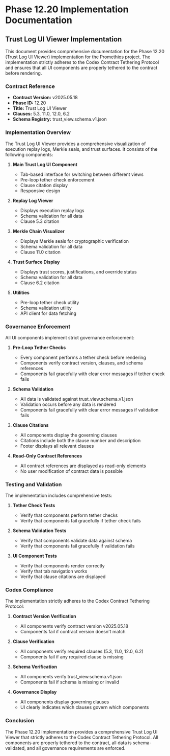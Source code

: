# Phase 12.20 Implementation Documentation

## Trust Log UI Viewer Implementation

This document provides comprehensive documentation for the Phase 12.20 (Trust Log UI Viewer) implementation for the Promethios project. The implementation strictly adheres to the Codex Contract Tethering Protocol and ensures that all UI components are properly tethered to the contract before rendering.

### Contract Reference

- **Contract Version:** v2025.05.18
- **Phase ID:** 12.20
- **Title:** Trust Log UI Viewer
- **Clauses:** 5.3, 11.0, 12.0, 6.2
- **Schema Registry:** trust_view.schema.v1.json

### Implementation Overview

The Trust Log UI Viewer provides a comprehensive visualization of execution replay logs, Merkle seals, and trust surfaces. It consists of the following components:

1. **Main Trust Log UI Component**
   - Tab-based interface for switching between different views
   - Pre-loop tether check enforcement
   - Clause citation display
   - Responsive design

2. **Replay Log Viewer**
   - Displays execution replay logs
   - Schema validation for all data
   - Clause 5.3 citation

3. **Merkle Chain Visualizer**
   - Displays Merkle seals for cryptographic verification
   - Schema validation for all data
   - Clause 11.0 citation

4. **Trust Surface Display**
   - Displays trust scores, justifications, and override status
   - Schema validation for all data
   - Clause 6.2 citation

5. **Utilities**
   - Pre-loop tether check utility
   - Schema validation utility
   - API client for data fetching

### Governance Enforcement

All UI components implement strict governance enforcement:

1. **Pre-Loop Tether Checks**
   - Every component performs a tether check before rendering
   - Components verify contract version, clauses, and schema references
   - Components fail gracefully with clear error messages if tether check fails

2. **Schema Validation**
   - All data is validated against trust_view.schema.v1.json
   - Validation occurs before any data is rendered
   - Components fail gracefully with clear error messages if validation fails

3. **Clause Citations**
   - All components display the governing clauses
   - Citations include both the clause number and description
   - Footer displays all relevant clauses

4. **Read-Only Contract References**
   - All contract references are displayed as read-only elements
   - No user modification of contract data is possible

### Testing and Validation

The implementation includes comprehensive tests:

1. **Tether Check Tests**
   - Verify that components perform tether checks
   - Verify that components fail gracefully if tether check fails

2. **Schema Validation Tests**
   - Verify that components validate data against schema
   - Verify that components fail gracefully if validation fails

3. **UI Component Tests**
   - Verify that components render correctly
   - Verify that tab navigation works
   - Verify that clause citations are displayed

### Codex Compliance

The implementation strictly adheres to the Codex Contract Tethering Protocol:

1. **Contract Version Verification**
   - All components verify contract version v2025.05.18
   - Components fail if contract version doesn't match

2. **Clause Verification**
   - All components verify required clauses (5.3, 11.0, 12.0, 6.2)
   - Components fail if any required clause is missing

3. **Schema Verification**
   - All components verify trust_view.schema.v1.json
   - Components fail if schema is missing or invalid

4. **Governance Display**
   - All components display governing clauses
   - UI clearly indicates which clauses govern which components

### Conclusion

The Phase 12.20 implementation provides a comprehensive Trust Log UI Viewer that strictly adheres to the Codex Contract Tethering Protocol. All components are properly tethered to the contract, all data is schema-validated, and all governance requirements are enforced.
